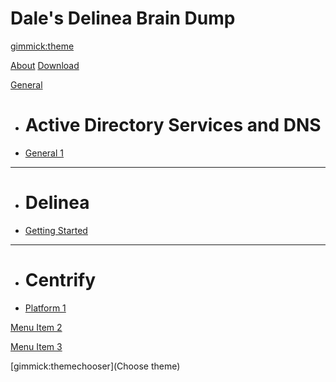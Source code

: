 <!--
  -- Name of your wiki
  -- Do NOT remove the leading `#` character.
  -->

# Dale's Delinea Brain Dump


<!--
  -- Default theme
  -- (Read: http://dynalon.github.io/mdwiki/#!customizing.md#Theme_chooser)
  -->

[gimmick:theme](yeti)


<!--
  -- Navigation
  -- (Read: http://dynalon.github.io/mdwiki/#!quickstart.md#Adding_a_navigation)
-->

[About](pages/about.md)
[Download](pages/download.md)


<!-- A more complex navigation example: ----------------------------------------
-->
[General]()

  * # Active Directory Services and DNS
  * [General 1](pages/gettingstarted.md)
  - - - -
  * # Delinea
  * [Getting Started](pages/gettingstarteddelinea.md)
  - - - -
  * # Centrify
  * [Platform 1](pages/platform1.md)

[Menu Item 2](pages/item2.md)

[Menu Item 3](pages/item3.md)



<!--
  -- Change the Language
  -- Could be useful when there's more than one language wiki.
  -->

<!--
[Change the Language]()

  * [English (United States)](/en_US/)
  * [English (United Kingdom)](/en_GB/)
  * [Italian](/it/)
-->

<!--
  -- Let the user choose a theme
  -- (Read: http://dynalon.github.io/mdwiki/#!quickstart.md#Adding_a_navigation)
  -->


[gimmick:themechooser](Choose theme)

